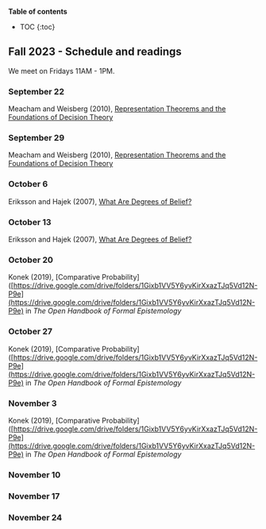 **Table of contents** 
* TOC
{:toc}

## Fall 2023 - Schedule and readings

We meet on Fridays 11AM - 1PM. 

### September 22

Meacham and  Weisberg (2010), [Representation Theorems and the Foundations of
Decision Theory](https://drive.google.com/file/d/11ovOEKqHQ2MgLIUZzwi1ZtQUi2eo1n7l/view?usp=sharing
)

### September 29

Meacham and  Weisberg (2010), [Representation Theorems and the Foundations of
Decision Theory](https://drive.google.com/file/d/11ovOEKqHQ2MgLIUZzwi1ZtQUi2eo1n7l/view?usp=sharing
)

### October 6

Eriksson and Hajek (2007), [What Are Degrees of Belief?](https://link.springer.com/content/pdf/10.1007/s11225-007-9059-4.pdf
)

### October 13

Eriksson and Hajek (2007), [What Are Degrees of Belief?](https://link.springer.com/content/pdf/10.1007/s11225-007-9059-4.pdf
)

### October 20

Konek (2019), [Comparative Probability]([https://drive.google.com/drive/folders/1Gixb1VV5Y6yvKirXxazTJq5Vd12N-P9e](https://drive.google.com/drive/folders/1Gixb1VV5Y6yvKirXxazTJq5Vd12N-P9e) in *The Open Handbook of Formal Epistemology*

### October 27

Konek (2019), [Comparative Probability]([https://drive.google.com/drive/folders/1Gixb1VV5Y6yvKirXxazTJq5Vd12N-P9e](https://drive.google.com/drive/folders/1Gixb1VV5Y6yvKirXxazTJq5Vd12N-P9e) in *The Open Handbook of Formal Epistemology*


### November 3

Konek (2019), [Comparative Probability]([https://drive.google.com/drive/folders/1Gixb1VV5Y6yvKirXxazTJq5Vd12N-P9e](https://drive.google.com/drive/folders/1Gixb1VV5Y6yvKirXxazTJq5Vd12N-P9e) in *The Open Handbook of Formal Epistemology*


### November 10

### November 17

### November 24


